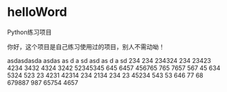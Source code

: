 # helloWord
Python练习项目

你好，这个项目是自己练习使用过的项目，别人不需动呦！

asdasdasda
asdas 
as
d a
sd 
asd
 as
 d a
 sd 234
 234
 234324
 234
 23423
 4234
 3432
 4324
 3242
 52345345
 645
 6457
 456765
 765
 7657
 567
 45
 634
 5324
 523
 23
 4231
 42314
 234
 2134
 234
 23
 45234
 543
 53
 646
 77
 68
 679887
 987
 65754
 4657
 
